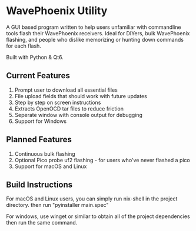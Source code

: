 # WavePhoenix Utility

A GUI based program written to help users unfamiliar with commandline tools flash their WavePhoenix receivers. Ideal for DIYers, bulk WavePhoenix flashing, and people who dislike memorizing or hunting down commands for each flash.

Built with Python & Qt6.

## Current Features
1. Prompt user to download all essential files
2. File upload fields that should work with future updates
3. Step by step on screen instructions
4. Extracts OpenOCD tar files to reduce friction
5. Seperate window with console output for debugging
6. Support for Windows

## Planned Features
1. Continuous bulk flashing
2. Optional Pico probe uf2 flashing - for users who've never flashed a pico
3. Support for macOS and Linux

## Build Instructions
For macOS and Linux users, you can simply run nix-shell in the project directory. then run "pyinstaller main.spec" 

For windows, use winget or similar to obtain all of the project dependencies then run the same command.